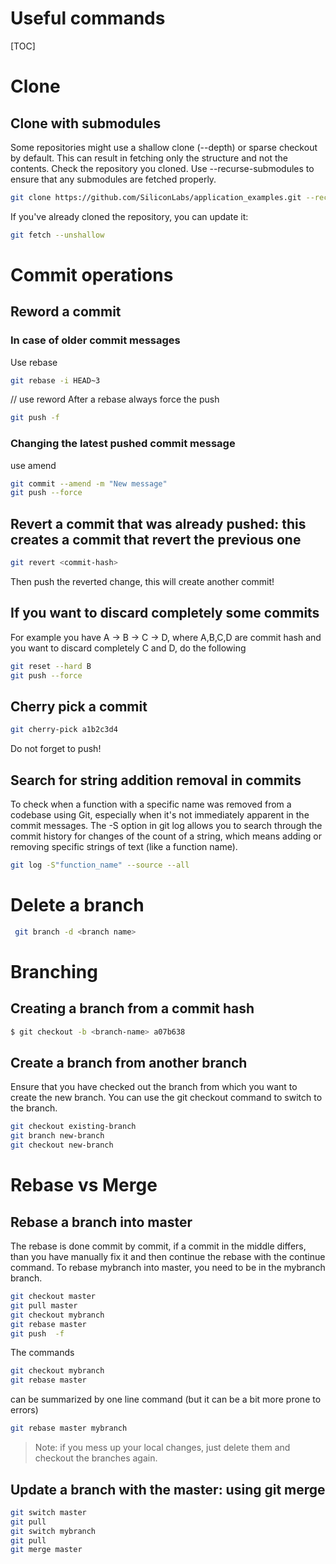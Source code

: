 # Useful commands
[TOC]

# Clone
## Clone with submodules
Some repositories might use a shallow clone (--depth) or sparse checkout by default. This can result in fetching only the structure and not the contents. Check the repository you cloned. Use --recurse-submodules to ensure that any submodules are fetched properly. 
```sh
git clone https://github.com/SiliconLabs/application_examples.git --recurse-submodules
```

If you've already cloned the repository, you can update it:

```sh
git fetch --unshallow
```
# Commit operations
## Reword a commit 
### In case of older commit messages
Use rebase
```sh
git rebase -i HEAD~3
```
// use reword
After a rebase always force the push
```sh
git push -f 
```
### Changing the latest pushed commit message
use amend
```sh
git commit --amend -m "New message"
git push --force 
```
## Revert a commit that was already pushed: this creates a commit that revert the previous one
```sh
git revert <commit-hash>
```
Then push the reverted change, this will create another commit!

## If you want to discard completely some commits
For example you have A -> B -> C -> D, where A,B,C,D are commit hash and you want to discard completely C and D, do the following
```sh
git reset --hard B
git push --force
```

## Cherry pick a commit
```sh
git cherry-pick a1b2c3d4
```

Do not forget to push!

## Search for string addition removal in commits
To check when a function with a specific name was removed from a codebase using Git, especially when it's not immediately apparent in the commit messages.
The -S option in git log allows you to search through the commit history for changes of the count of a string, which means adding or removing specific strings of text (like a function name).
```sh
git log -S"function_name" --source --all
```
# Delete a branch
```sh
 git branch -d <branch name>
```

# Branching

## Creating a branch from a commit hash
```sh
$ git checkout -b <branch-name> a07b638
```
## Create a branch from another branch
Ensure that you have checked out the branch from which you want to create the new branch. You can use the git checkout command to switch to the branch.
```sh
git checkout existing-branch
git branch new-branch
git checkout new-branch
```
# Rebase vs Merge
## Rebase a branch into master
The rebase is done commit by commit, if a commit in the middle differs, than you have manually fix it and then continue the rebase with the continue command. 
To rebase mybranch into master, you need to be in the mybranch branch.
```sh
git checkout master
git pull master
git checkout mybranch
git rebase master
git push  -f
```
The commands 
```sh
git checkout mybranch
git rebase master
```
can be summarized by one line command (but it can be a bit more prone to errors)
```sh
git rebase master mybranch
```

>Note: if you mess up your local changes, just delete them and checkout the branches again.


## Update a branch with the master: using git merge
```sh
git switch master 
git pull
git switch mybranch
git pull
git merge master
```